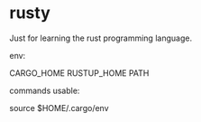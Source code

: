 # rusty

Just for learning the rust programming language.


env:

CARGO_HOME
RUSTUP_HOME
PATH


commands usable:

source $HOME/.cargo/env
